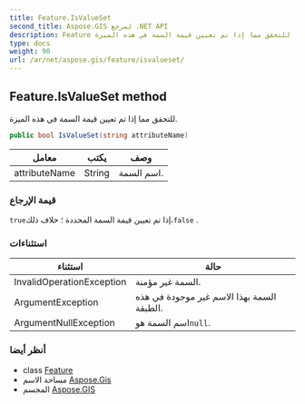 ```yaml
---
title: Feature.IsValueSet
second_title: Aspose.GIS لمرجع .NET API
description: Feature طريقة. للتحقق مما إذا تم تعيين قيمة السمة في هذه الميزة.
type: docs
weight: 90
url: /ar/net/aspose.gis/feature/isvalueset/
---
```

## Feature.IsValueSet method

للتحقق مما إذا تم تعيين قيمة السمة في هذه الميزة.

```csharp
public bool IsValueSet(string attributeName)
```

| معامل | يكتب | وصف |
| --- | --- | --- |
| attributeName | String | اسم السمة. |

### قيمة الإرجاع

`true`إذا تم تعيين قيمة السمة المحددة ؛ خلاف ذلك،`false` .

### استثناءات

| استثناء | حالة |
| --- | --- |
| InvalidOperationException | السمة غير مؤمنة. |
| ArgumentException | السمة بهذا الاسم غير موجودة في هذه الطبقة. |
| ArgumentNullException | اسم السمة هو`null`. |

### أنظر أيضا

* class [Feature](../)
* مساحة الاسم [Aspose.Gis](../../feature/)
* المجسم [Aspose.GIS](../../../)


